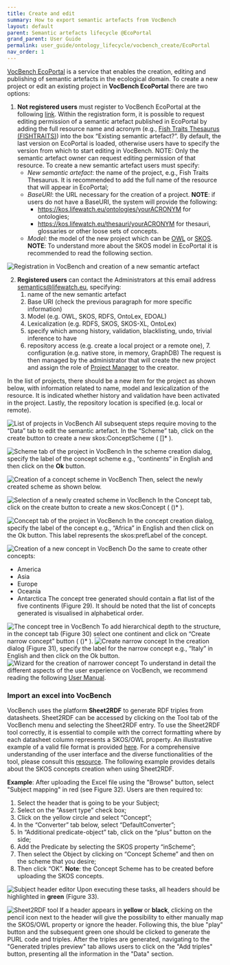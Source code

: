 ```yaml
---
title: Create and edit
summary: How to export semantic artefacts from VocBench
layout: default
parent: Semantic artefacts lifecycle @EcoPortal
grand_parent: User Guide
permalink: user_guide/ontology_lifecycle/vocbench_create/EcoPortal
nav_order: 1
---
```


[VocBench EcoPortal](https://vocbench.lifewatchitaly.eu/vocbench3/) is a service that enables the creation, editing and publishing of semantic artefacts in the ecological domain. 
To create a new project or edit an existing project in **VocBench EcoPortal** there are two options:
1. **Not registered users** must register to VocBench EcoPortal at the following [link](https://vocbench.lifewatchitaly.eu/vocbench3/). 
Within the registration form, it is possible to request editing permission of a semantic artefact published in EcoPortal by adding the full resource name and acronym (e.g., [Fish Traits Thesaurus (FISHTRAITS)](http://ecoportal.lifewatchitaly.eu/ontologies/FISHTRAITS)) into the box “Existing semantic artefact?”. By default, the last version on EcoPortal is loaded, otherwise users have to specify the version from which to start editing in VocBench. NOTE: Only the semantic artefact owner can request editing permission of that resource. 
To create a new semantic artefact users must specify:
    - *New semantic artefact*: the name of the project, e.g., Fish Traits Thesaurus. It is recommended to add the full name of the resource that will appear in EcoPortal;
    - *BaseURI*: the URL necessary for the creation of a project. **NOTE**: if users do not have a BaseURI, the system will provide the following: 
        - https://kos.lifewatch.eu/ontologies/yourACRONYM for ontologies;
        - https://kos.lifewatch.eu/thesauri/yourACRONYM for thesauri, glossaries or other loose sets of concepts.
    - *Model*: the model of the new project which can be [OWL](https://www.w3.org/TR/owl-features/) or [SKOS](https://www.w3.org/TR/skos-reference/). **NOTE**: To understand more about the SKOS model in EcoPortal it is recommended to read the following section. 

![Registration in VocBench and creation of a new semantic artefact]({{site.figures_link}}/{{include.portal}}/vocbench_registration.png)

2. **Registered users** can contact the Administrators at this email address semantics@lifewatch.eu, specifying: 
   1. name of the new semantic artefact
   2. Base URI (check the previous paragraph for more specific information)
   3. Model (e.g. OWL, SKOS, RDFS, OntoLex, EDOAL)
   4. Lexicalization (e.g. RDFS, SKOS, SKOS-XL, OntoLex)
   5. specify which among history, validation, blacklisting, undo, trivial inference to have
   6. repository access (e.g. create a local project or a remote one), 7. configuration (e.g. native store, in memory, GraphDB)
The request is then managed by the administrator that will create the new project and assign the role of [Project Manager](http://vocbench.uniroma2.it/doc/user/roles_adm.jsf) to the creator. 

In the list of projects, there should be a new item for the project as shown below, with information related to name, model and lexicalization of the resource. It is indicated whether history and validation have been activated  in the project. Lastly, the repository location is specified (e.g. local or remote).

![List of projects in VocBench]({{site.figures_link}}/{{include.portal}}/vocbench_projects.png)
All subsequent steps require moving to the “Data” tab to edit the semantic artefact. In the “Scheme” tab, click on the create button to create a new skos:ConceptScheme ( []* ).

![Scheme tab of the project in VocBench]({{site.figures_link}}/{{include.portal}}/vocbench_schemes.png)
In the scheme creation dialog, specify the label of the concept scheme e.g., “continents” in English and then click on the **Ok** button.

![Creation of a concept scheme in VocBench]({{site.figures_link}}/{{include.portal}}/vocbench_schemes_create.png)
Then, select the newly created scheme as shown below.

![Selection of a newly created scheme in VocBench]({{site.figures_link}}/{{include.portal}}/vocbench_schemes_created.png)
In the Concept tab, click on the create button to create a new skos:Concept ( ()* ).

![Concept tab of the project in VocBench]({{site.figures_link}}/{{include.portal}}/vocbench_concepts.png)
In the concept creation dialog, specify the label of the concept e.g., “Africa” in English and then click on the Ok button. This label represents the skos:prefLabel of the concept.

![Creation of a new concept in VocBench]({{site.figures_link}}/{{include.portal}}/vocbench_concepts_new.png)
Do the same to create other concepts:
- America
- Asia
- Europe
- Oceania
- Antarctica
The concept tree generated should contain a flat list of the five continents (Figure 29). It should be noted that the list of concepts generated is visualised in alphabetical order.

![The concept tree in VocBench]({{site.figures_link}}/{{include.portal}}/vocbench_concepts_tree.png)
To add hierarchical depth to the structure, in the concept tab (Figure 30) select one continent and click on “Create narrow concept” button ( ()* ).
![Create narrow concept]({{site.figures_link}}/{{include.portal}}/vocbench_concepts_create_narrow.png)
In the creation dialog (Figure 31), specify the label for the narrow concept e.g., “Italy” in English and then click on the Ok button.
![Wizard for the creation of narrower concept]({{site.figures_link}}/{{include.portal}}/vocbench_create_wizard.png)
To understand in detail the different aspects of the user experience on VocBench, we recommend reading the following [User Manual](https://vocbench.uniroma2.it/doc/user/).

### Import an excel into VocBench
VocBench uses the platform **Sheet2RDF** to generate RDF triples from datasheets. Sheet2RDF can be accessed by clicking on the Tool tab of the VocBench menu and selecting the Sheet2RDF entry. 
To use the Sheet2RDF tool correctly, it is essential to compile with the correct formatting where by each datasheet column represents a SKOS/OWL property. An illustrative example of a valid file format is provided [here](https://docs.google.com/spreadsheets/d/1PHw0AaiEdk9EoKBBBCNeLCczuHxbHf5B/edit?usp=sharing&ouid=112643334527918409138&rtpof=true&sd=true). For a comprehensive understanding of the user interface and the diverse functionalities of the tool, please consult this [resource](https://art.uniroma2.it/sheet2rdf/documentation/vb_tool/). The following example provides details about the SKOS concepts creation when using Sheet2RDF.

**Example**:
After uploading the Excel file using the "Browse" button, select "Subject mapping" in red (see Figure 32). Users are then required to:
1. Select the header that is going to be your Subject;
2. Select on the “Assert type” check box;
3. Click on the yellow circle and select “Concept”;
4. In the “Converter” tab below, select “DefaultConverter”;
5. In “Additional predicate-object” tab, click on the “plus” button on the side;
6. Add the Predicate by selecting the SKOS property “inScheme”;
7. Then select the Object by clicking on “Concept Scheme” and then on the scheme that you desire;
8. Then click “OK”.
**Note**: the Concept Scheme has to be created before uploading the SKOS concepts.

![Subject header editor]({{site.figures_link}}/{{include.portal}}/vocbench_subject_editor.png)
Upon executing these tasks, all headers should be highlighted in **green** (Figure 33).

![Sheet2RDF tool]({{site.figures_link}}/{{include.portal}}/vocbench_sheet2RDF.png)
If a header appears in **yellow** or **black**, clicking on the pencil icon next to the header will give the possibility to either manually map the SKOS/OWL property or ignore the header. Following this, the blue "play" button and the subsequent green one should be clicked to generate the PURL code and triples. After the triples are generated, navigating to the "Generated triples preview" tab allows users to click on the "Add triples" button, presenting all the information in the "Data" section.